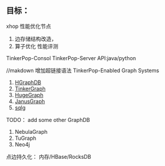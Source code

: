 
## 目标：
xhop 性能优化节点 
1. 边存储结构改造，
2. 算子优化 性能评测


TinkerPop-Consol
TinkerPop-Server
API:java/python


//makdown 增加超链接语法
TinkerPop-Enabled Graph Systems
1. [HGraphDB](https://github.com/rayokota/hgraphdb)
2. [TinkerGraph](https://tinkerpop.apache.org/)
3. [HugeGraph](https://github.com/apache/incubator-hugegraph)
4. [JanusGraph](https://janusgraph.org/)
5. [sqlg](https://github.com/pietermartin/sqlg)

TODO：
add some other GraphDB
1. NebulaGraph
2. TuGraph
3. Neo4j


点边持久化：
内存/HBase/RocksDB